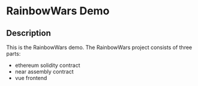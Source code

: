 # RainbowWars Demo

## Description
This is the RainbowWars demo. The RainbowWars project consists of three parts:
- ethereum solidity contract
- near assembly contract
- vue frontend
